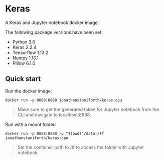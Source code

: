 # Keras

A Keras and Jupyter notebook docker image.

The following package versions have been set:
- Python 3.6
- Keras 2.2.4
- Tensorflow 1.13.2
- Numpy 1.16.1
- Pillow 6.1.0

## Quick start

Run the docker image:
```
docker run -p 8888:8888 jonathanstaniforth/keras:cpu
```

> Make sure to get the generated token for Jupyter notebook from the CLI and
> navigate to localhost:8888.

Run with a mount folder:
```
docker run -p 8888:8888 -v "$(pwd)"/data:/tf jonathanstaniforth/keras:cpu
```

> Set the container path to /tf to access the folder with Jupyter notebook.
